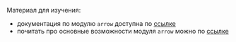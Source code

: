 Материал для изучения:

- документация по модулю `arrow` доступна по [ссылке](https://github.com/arrow-py/arrow)
- почитать про основные возможности модуля `arrow` можно по [ссылке](https://pythonim.ru/moduli/arrow-python)